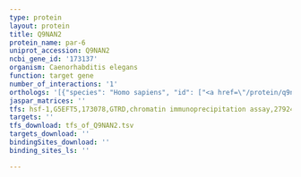 ```yaml
---
type: protein
layout: protein
title: Q9NAN2
protein_name: par-6
uniprot_accession: Q9NAN2
ncbi_gene_id: '173137'
organism: Caenorhabditis elegans
function: target gene
number_of_interactions: '1'
orthologs: '[{"species": "Homo sapiens", "id": ["<a href=\"/protein/q9npb6\">Q9NPB6</a>", "<a href=\"/protein/q9byg4\">Q9BYG4</a>", "<a href=\"/protein/q9byg5\">Q9BYG5</a>"]}, {"species": "Mus musculus", "id": ["<a href=\"/protein/q9jk83\">Q9JK83</a>", "<a href=\"/protein/q9z101\">Q9Z101</a>"]}, {"species": "Rattus norvegicus", "id": ["<a href=\"/protein/a0a0g2juc3\">A0A0G2JUC3</a>", "<a href=\"/protein/d4a2f2\">D4A2F2</a>"]}, {"species": "Drosophila melanogaster", "id": ["<a href=\"/protein/o97111\">O97111</a>"]}, {"species": "Danio rerio", "id": ["<a href=\"/protein/f1r754\">F1R754</a>"]}]'
jaspar_matrices: ''
tfs: hsf-1,G5EFT5,173078,GTRD,chromatin immunoprecipitation assay,27924024%5Buid%5D,No
targets: ''
tfs_download: tfs_of_Q9NAN2.tsv
targets_download: ''
bindingSites_download: ''
binding_sites_ls: ''

---
```

